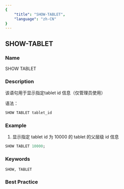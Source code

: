 ```yaml
---
{
    "title": "SHOW-TABLET",
    "language": "zh-CN"
}
---
```


<!--
Licensed to the Apache Software Foundation (ASF) under one
or more contributor license agreements.  See the NOTICE file
distributed with this work for additional information
regarding copyright ownership.  The ASF licenses this file
to you under the Apache License, Version 2.0 (the
"License"); you may not use this file except in compliance
with the License.  You may obtain a copy of the License at

  http://www.apache.org/licenses/LICENSE-2.0

Unless required by applicable law or agreed to in writing,
software distributed under the License is distributed on an
"AS IS" BASIS, WITHOUT WARRANTIES OR CONDITIONS OF ANY
KIND, either express or implied.  See the License for the
specific language governing permissions and limitations
under the License.
-->

## SHOW-TABLET

### Name

SHOW TABLET

### Description

该语句用于显示指定tablet id 信息（仅管理员使用）

语法：

```sql
SHOW TABLET tablet_id
```

### Example

1.  显示指定 tablet id 为 10000 的 tablet 的父层级 id 信息

   ```sql
   SHOW TABLET 10000;
   ```

### Keywords

    SHOW, TABLET

### Best Practice

